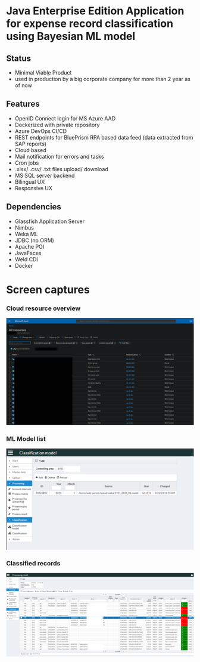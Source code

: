 # Java Enterprise Edition Application for expense record classification using Bayesian ML model

## Status
- Minimal Viable Product
- used in production by a big corporate company for more than 2 year as of now

## Features
- OpenID Connect login for MS Azure AAD
- Dockerized with private repository
- Azure DevOps CI/CD
- REST endpoints for BluePrism RPA based data feed (data extracted from SAP reports)
- Cloud based
- Mail notification for errors and tasks
- Cron jobs
- .xlsx/ .csv/ .txt files upload/ download
- MS SQL server backend
- Bilingual UX
- Responsive UX

## Dependencies
- Glassfish Application Server
- Nimbus
- Weka ML
- JDBC (no ORM)
- Apache POI
- JavaFaces
- Weld CDI
- Docker

# Screen captures

### Cloud resource overview
![azure resources](./capture/azure-resources.png)

### ML Model list
![ML model list](./capture/opexal_1.png)

### Classified records
![classified records](./capture/opexal_2.png)